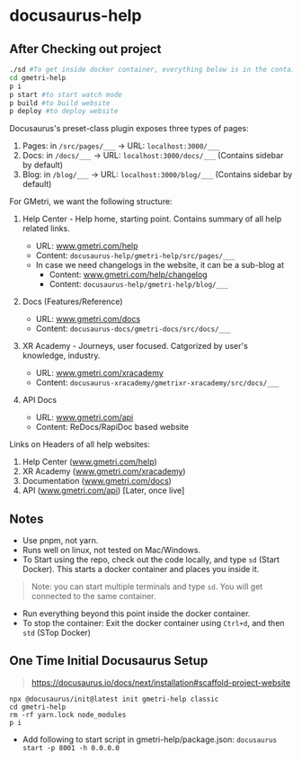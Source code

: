 # docusaurus-help

## After Checking out project

```bash
./sd #To get inside docker container, everything below is in the container
cd gmetri-help
p i
p start #to start watch mode
p build #to build website
p deploy #to deploy website
```

Docusaurus's preset-class plugin exposes three types of pages:

1. Pages: in `/src/pages/___` -> URL: `localhost:3000/___`
2. Docs: in `/docs/___` -> URL: `localhost:3000/docs/___` (Contains sidebar by default)
3. Blog: in `/blog/___` -> URL: `localhost:3000/blog/___` (Contains sidebar by default)

For GMetri, we want the following structure:

1. Help Center - Help home, starting point. Contains summary of all help related links.
   * URL: www.gmetri.com/help
   * Content: `docusaurus-help/gmetri-help/src/pages/___`
   * In case we need changelogs in the website, it can be a sub-blog at
      * Content: www.gmetri.com/help/changelog
      * Content: `docusaurus-help/gmetri-help/blog/___`

2. Docs (Features/Reference)
   * URL: www.gmetri.com/docs
   * Content: `docusaurus-docs/gmetri-docs/src/docs/___`

3. XR Academy - Journeys, user focused. Catgorized by user's knowledge, industry.
   * URL: www.gmetri.com/xracademy
   * Content: `docusaurus-xracademy/gmetrixr-xracademy/src/docs/___`

4. API Docs
   * URL: www.gmetri.com/api
   * Content: ReDocs/RapiDoc based website

Links on Headers of all help websites: 

1. Help Center (www.gmetri.com/help)
2. XR Academy (www.gmetri.com/xracademy)
3. Documentation (www.gmetri.com/docs)
4. API (www.gmetri.com/api) [Later, once live]

## Notes

* Use pnpm, not yarn.
* Runs well on linux, not tested on Mac/Windows.
* To Start using the repo, check out the code locally, and type `sd` (Start Docker). This starts a docker container and places you inside it.
> Note: you can start multiple terminals and type `sd`. You will get connected to the same container.
* Run everything beyond this point inside the docker container.
* To stop the container: Exit the docker container using `Ctrl+d`, and then `std` (STop Docker)

## One Time Initial Docusaurus Setup

> https://docusaurus.io/docs/next/installation#scaffold-project-website

```
npx @docusaurus/init@latest init gmetri-help classic
cd gmetri-help
rm -rf yarn.lock node_modules
p i
```

* Add following to start script in gmetri-help/package.json: `docusaurus start -p 8001 -h 0.0.0.0`

